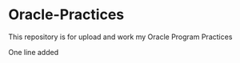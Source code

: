 # Oracle-Practices
This repository is for upload and work my Oracle Program Practices

One line added
